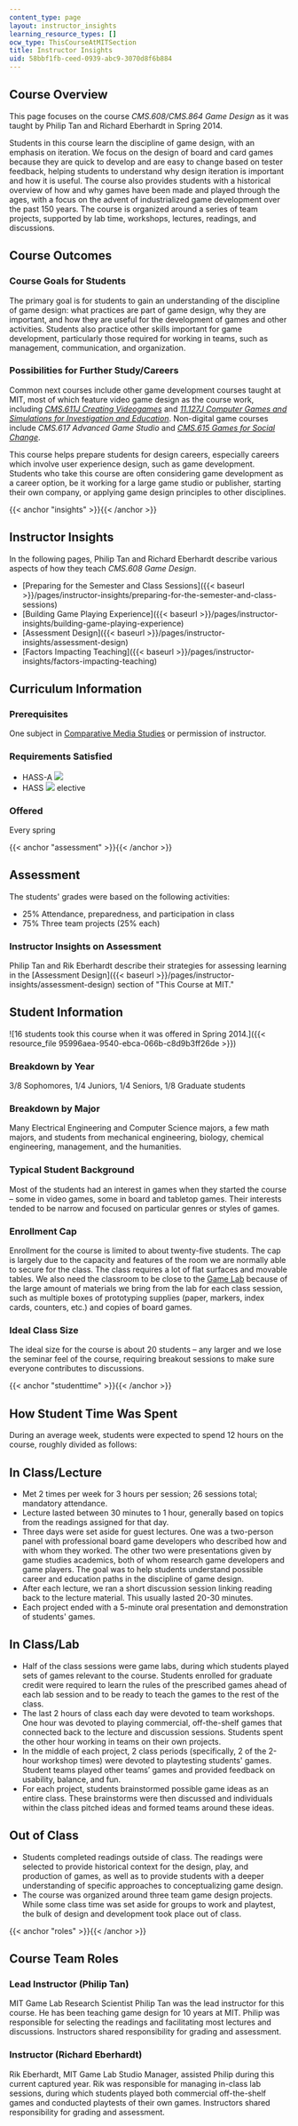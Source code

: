 ```yaml
---
content_type: page
layout: instructor_insights
learning_resource_types: []
ocw_type: ThisCourseAtMITSection
title: Instructor Insights
uid: 58bbf1fb-ceed-0939-abc9-3070d8f6b884
---
```


Course Overview
---------------

This page focuses on the course _CMS.608/CMS.864 Game Design_ as it was taught by Philip Tan and Richard Eberhardt in Spring 2014.

Students in this course learn the discipline of game design, with an emphasis on iteration. We focus on the design of board and card games because they are quick to develop and are easy to change based on tester feedback, helping students to understand why design iteration is important and how it is useful. The course also provides students with a historical overview of how and why games have been made and played through the ages, with a focus on the advent of industrialized game development over the past 150 years. The course is organized around a series of team projects, supported by lab time, workshops, lectures, readings, and discussions.

Course Outcomes
---------------

### Course Goals for Students

The primary goal is for students to gain an understanding of the discipline of game design: what practices are part of game design, why they are important, and how they are useful for the development of games and other activities. Students also practice other skills important for game development, particularly those required for working in teams, such as management, communication, and organization.

### Possibilities for Further Study/Careers

Common next courses include other game development courses taught at MIT, most of which feature video game design as the course work, including [_CMS.611J Creating Videogames_](/courses/cms-611j-creating-video-games-fall-2014/) and [_11.127J Computer Games and Simulations for Investigation and Education_](/courses/11-127j-computer-games-and-simulations-for-education-and-exploration-spring-2015/). Non-digital game courses include _CMS.617 Advanced Game Studio_ and [_CMS.615 Games for Social Change_](/courses/cms-615-games-for-social-change-fall-2013/).

This course helps prepare students for design careers, especially careers which involve user experience design, such as game development. Students who take this course are often considering game development as a career option, be it working for a large game studio or publisher, starting their own company, or applying game design principles to other disciplines.

{{< anchor "insights" >}}{{< /anchor >}}

Instructor Insights
-------------------

In the following pages, Philip Tan and Richard Eberhardt describe various aspects of how they teach _CMS.608 Game Design_.

*   [Preparing for the Semester and Class Sessions]({{< baseurl >}}/pages/instructor-insights/preparing-for-the-semester-and-class-sessions)
*   [Building Game Playing Experience]({{< baseurl >}}/pages/instructor-insights/building-game-playing-experience)
*   [Assessment Design]({{< baseurl >}}/pages/instructor-insights/assessment-design)
*   [Factors Impacting Teaching]({{< baseurl >}}/pages/instructor-insights/factors-impacting-teaching)

Curriculum Information
----------------------

### Prerequisites

One subject in [Comparative Media Studies](http://cmsw.mit.edu/education/subject-lists/cms/) or permission of instructor.

### Requirements Satisfied

*   HASS-A ![](/images/educator/icon-question-hass-a.png)
*   HASS ![](/images/educator/icon-question-hass.png) elective

### Offered

Every spring

{{< anchor "assessment" >}}{{< /anchor >}}

Assessment
----------

The students' grades were based on the following activities:

- 25% Attendance, preparedness, and participation in class
- 75% Three team projects (25% each)

### Instructor Insights on Assessment
Philip Tan and Rik Eberhardt describe their strategies for assessing learning in the [Assessment Design]({{< baseurl >}}/pages/instructor-insights/assessment-design) section of "This Course at MIT."

Student Information
-------------------

![16 students took this course when it was offered in Spring 2014.]({{< resource_file 95996aea-9540-ebca-066b-c8d9b3ff26de >}})

### Breakdown by Year

3/8 Sophomores, 1/4 Juniors, 1/4 Seniors, 1/8 Graduate students

### Breakdown by Major

Many Electrical Engineering and Computer Science majors, a few math majors, and students from mechanical engineering, biology, chemical engineering, management, and the humanities.

### Typical Student Background

Most of the students had an interest in games when they started the course – some in video games, some in board and tabletop games. Their interests tended to be narrow and focused on particular genres or styles of games.

### Enrollment Cap 

Enrollment for the course is limited to about twenty-five students. The cap is largely due to the capacity and features of the room we are normally able to secure for the class. The class requires a lot of flat surfaces and movable tables. We also need the classroom to be close to the [Game Lab](http://gamelab.mit.edu) because of the large amount of materials we bring from the lab for each class session, such as multiple boxes of prototyping supplies (paper, markers, index cards, counters, etc.) and copies of board games.

### Ideal Class Size 

The ideal size for the course is about 20 students – any larger and we lose the seminar feel of the course, requiring breakout sessions to make sure everyone contributes to discussions.

{{< anchor "studenttime" >}}{{< /anchor >}}

How Student Time Was Spent
--------------------------

During an average week, students were expected to spend 12 hours on the course, roughly divided as follows:

In Class/Lecture
----------------

*   Met 2 times per week for 3 hours per session; 26 sessions total; mandatory attendance.
*   Lecture lasted between 30 minutes to 1 hour, generally based on topics from the readings assigned for that day.
*   Three days were set aside for guest lectures. One was a two-person panel with professional board game developers who described how and with whom they worked. The other two were presentations given by game studies academics, both of whom research game developers and game players. The goal was to help students understand possible career and education paths in the discipline of game design.
*   After each lecture, we ran a short discussion session linking reading back to the lecture material. This usually lasted 20-30 minutes.
*   Each project ended with a 5-minute oral presentation and demonstration of students' games.

In Class/Lab
------------

*   Half of the class sessions were game labs, during which students played sets of games relevant to the course. Students enrolled for graduate credit were required to learn the rules of the prescribed games ahead of each lab session and to be ready to teach the games to the rest of the class.
*   The last 2 hours of class each day were devoted to team workshops. One hour was devoted to playing commercial, off-the-shelf games that connected back to the lecture and discussion sessions. Students spent the other hour working in teams on their own projects.
*   In the middle of each project, 2 class periods (specifically, 2 of the 2-hour workshop times) were devoted to playtesting students' games. Student teams played other teams’ games and provided feedback on usability, balance, and fun.
*   For each project, students brainstormed possible game ideas as an entire class. These brainstorms were then discussed and individuals within the class pitched ideas and formed teams around these ideas.

Out of Class
------------

*   Students completed readings outside of class. The readings were selected to provide historical context for the design, play, and production of games, as well as to provide students with a deeper understanding of specific approaches to conceptualizing game design.
*   The course was organized around three team game design projects. While some class time was set aside for groups to work and playtest, the bulk of design and development took place out of class.

{{< anchor "roles" >}}{{< /anchor >}}

Course Team Roles
-----------------

### Lead Instructor (Philip Tan)

MIT Game Lab Research Scientist Philip Tan was the lead instructor for this course. He has been teaching game design for 10 years at MIT. Philip was responsible for selecting the readings and facilitating most lectures and discussions. Instructors shared responsibility for grading and assessment.

### Instructor (Richard Eberhardt)

Rik Eberhardt, MIT Game Lab Studio Manager, assisted Philip during this current captured year. Rik was responsible for managing in-class lab sessions, during which students played both commercial off-the-shelf games and conducted playtests of their own games. Instructors shared responsibility for grading and assessment.